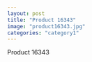 ```yaml
---
layout: post
title: "Product 16343"
image: "product16343.jpg"
categories: "category1"
---
```

Product 16343
